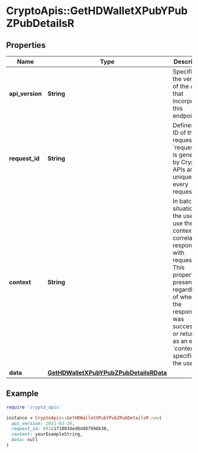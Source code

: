 # CryptoApis::GetHDWalletXPubYPubZPubDetailsR

## Properties

| Name | Type | Description | Notes |
| ---- | ---- | ----------- | ----- |
| **api_version** | **String** | Specifies the version of the API that incorporates this endpoint. |  |
| **request_id** | **String** | Defines the ID of the request. The &#x60;requestId&#x60; is generated by Crypto APIs and it&#39;s unique for every request. |  |
| **context** | **String** | In batch situations the user can use the context to correlate responses with requests. This property is present regardless of whether the response was successful or returned as an error. &#x60;context&#x60; is specified by the user. | [optional] |
| **data** | [**GetHDWalletXPubYPubZPubDetailsRData**](GetHDWalletXPubYPubZPubDetailsRData.md) |  |  |

## Example

```ruby
require 'crypto_apis'

instance = CryptoApis::GetHDWalletXPubYPubZPubDetailsR.new(
  api_version: 2021-03-20,
  request_id: 601c1710034ed6d407996b30,
  context: yourExampleString,
  data: null
)
```


